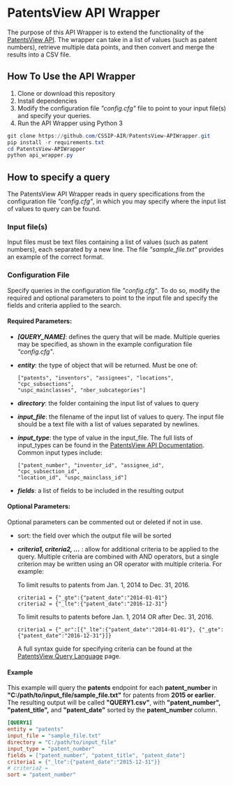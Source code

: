 PatentsView API Wrapper
===================================

The purpose of this API Wrapper is to extend the functionality of the 
[PatentsView API](patentsview.org/api/). The wrapper can take in a list of 
values (such as patent numbers), retrieve multiple data points, and then convert
and merge the results into a CSV file. 

## How To Use the API Wrapper
1. Clone or download this repository
2. Install dependencies
3. Modify the configuration file *"config.cfg"* file to point to your input 
    file(s) and specify your queries.
4. Run the API Wrapper using Python 3


```powershell
git clone https://github.com/CSSIP-AIR/PatentsView-APIWrapper.git
pip install -r requirements.txt
cd PatentsView-APIWrapper
python api_wrapper.py
```

## How to specify a query
The PatentsView API Wrapper reads in query specifications from the configuration
file *"config.cfg"*, in which you may specify where the input list of values to query can be found. 

### Input file(s)
Input files must be text files containing a list of values (such as patent 
numbers), each separated by a new line. The file *"sample_file.txt"* provides an
example of the correct format.

### Configuration File
Specify queries in the configuration file *"config.cfg"*. To do so, modify the required and 
optional parameters to point to the input file and specify the fields and 
criteria applied to the search.

#### Required Parameters:

- __*\[QUERY_NAME\]*__: defines the query that will be made. Multiple queries 
may be specified, as shown in the example configuration file *"config.cfg"*.

- __*entity*__: the type of object that will be returned. Must be one of: 

      ["patents", "inventors", "assignees", "locations", "cpc_subsections", 
      "uspc_mainclasses", "nber_subcategories"]

- __*directory*__: the folder containing the input list of values to query

- __*input_file*__: the filename of the input list of values to query. The input 
file should be a text file with a list of values separated by newlines.

- __*input_type*__: the type of value in the input_file. The full lists of 
input_types can be found in the 
[PatentsView API Documentation](http://www.patentsview.org/api/doc.html). 
Common input types include:

      ["patent_number", "inventor_id", "assignee_id", "cpc_subsection_id", 
      "location_id", "uspc_mainclass_id"]

- __*fields*__: a list of fields to be included in the resulting output

#### Optional Parameters:
Optional parameters can be commented out or deleted if not in use.

- sort: the field over which the output file will be sorted 

- __*criteria1, criteria2, ...*__ : allow for additional criteria to be applied to 
the query. Multiple criteria are combined with AND operators, but a single 
criterion may be written using an OR operator with multiple criteria. For example:

    To limit results to patents from Jan. 1, 2014 to Dec. 31, 2016.

      criteria1 = {"_gte":{"patent_date":"2014-01-01"}
      criteria2 = {"_lte":{"patent_date":"2016-12-31"}

    To limit results to patents before Jan. 1, 2014 OR after Dec. 31, 2016.

      criteria1 = {"_or":[{"_lte":{"patent_date":"2014-01-01"}, {"_gte":{"patent_date":"2016-12-31"}]}

	A full syntax guide for specifying criteria can be found at the 
    [PatentsView Query Language](http://www.patentsview.org/api/query-language.html) page.
	 
#### Example

This example will query the **patents** endpoint for each **patent_number** in 
**"C:/path/to/input_file/sample_file.txt"** for patents from **2015 or earlier**. 
The resulting output will be called **"QUERY1.csv"**, with **"patent_number", 
"patent_title",** and **"patent_date"** sorted by the **patent_number** column.

```cfg
[QUERY1]
entity = "patents"
input_file = "sample_file.txt"
directory = "C:/path/to/input_file"
input_type = "patent_number"
fields = ["patent_number", "patent_title", "patent_date"]
criteria1 = {"_lte":{"patent_date":"2015-12-31"}}
# criteria2 = 
sort = "patent_number"
```

